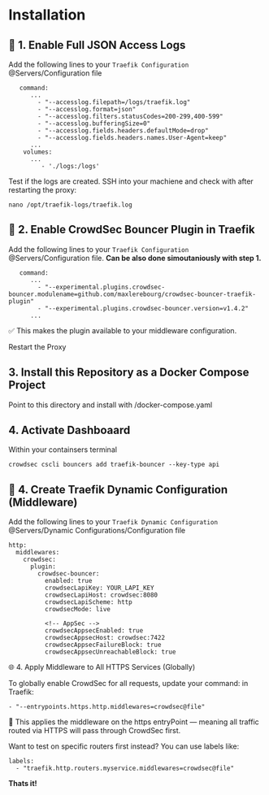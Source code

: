 # Installation
## 🧱 1. Enable Full JSON Access Logs
Add the following lines to your `Traefik Configuration` @Servers/Configuration file

```
   command:
      ...
        - "--accesslog.filepath=/logs/traefik.log"
        - "--accesslog.format=json"
        - "--accesslog.filters.statusCodes=200-299,400-599"
        - "--accesslog.bufferingSize=0"
        - "--accesslog.fields.headers.defaultMode=drop"
        - "--accesslog.fields.headers.names.User-Agent=keep"
      ...
    volumes:
      ...
         - './logs:/logs'
```

Test if the logs are created. SSH into your machiene and check with after restarting the proxy:

```
nano /opt/traefik-logs/traefik.log
```


## 🔌 2. Enable CrowdSec Bouncer Plugin in Traefik
Add the following lines to your `Traefik Configuration` @Servers/Configuration file.
__Can be also done simoutaniously with step 1.__

```
   command:
      ...
        - "--experimental.plugins.crowdsec-bouncer.modulename=github.com/maxlerebourg/crowdsec-bouncer-traefik-plugin"
        - "--experimental.plugins.crowdsec-bouncer.version=v1.4.2"
      ...
```

✅ This makes the plugin available to your middleware configuration.

Restart the Proxy




## 3. Install this Repository as a Docker Compose Project

Point to this directory and install with /docker-compose.yaml



## 4. Activate Dashboaard
Within your containsers terminal
```
crowdsec cscli bouncers add traefik-bouncer --key-type api
```

## 🧾 4. Create Traefik Dynamic Configuration (Middleware)

Add the following lines to your `Traefik Dynamic Configuration` @Servers/Dynamic Configurations/Configuration file

```
http:
  middlewares:
    crowdsec:
      plugin:
        crowdsec-bouncer:
          enabled: true
          crowdsecLapiKey: YOUR_LAPI_KEY
          crowdsecLapiHost: crowdsec:8080
          crowdsecLapiScheme: http
          crowdsecMode: live
          
          <!-- AppSec -->
          crowdsecAppsecEnabled: true
          crowdsecAppsecHost: crowdsec:7422
          crowdsecAppsecFailureBlock: true
          crowdsecAppsecUnreachableBlock: true
```

🌐 4. Apply Middleware to All HTTPS Services (Globally)

To globally enable CrowdSec for all requests, update your command: in Traefik:
```
- "--entrypoints.https.http.middlewares=crowdsec@file"
```
🧠 This applies the middleware on the https entryPoint — meaning all traffic routed via HTTPS will pass through CrowdSec first.

Want to test on specific routers first instead? You can use labels like:
```
labels:
  - "traefik.http.routers.myservice.middlewares=crowdsec@file"
  ```



__Thats it!__